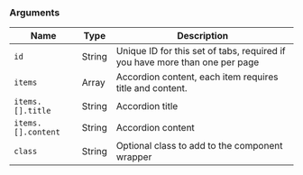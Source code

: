 ### Arguments

| Name               | Type   | Description                                                                 |
| ------------------ | ------ | --------------------------------------------------------------------------- |
| `id`               | String | Unique ID for this set of tabs, required if you have more than one per page |
| `items`            | Array  | Accordion content, each item requires title and content.                    |
| `items.[].title`   | String | Accordion title                                                             |
| `items.[].content` | String | Accordion content                                                           |
| `class`            | String | Optional class to add to the component wrapper                              |
